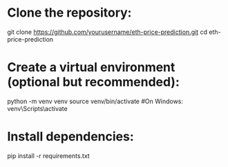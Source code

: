 # Clone the repository:
git clone https://github.com/yourusername/eth-price-prediction.git
cd eth-price-prediction


# Create a virtual environment (optional but recommended):
python -m venv venv
source venv/bin/activate  #On Windows: venv\Scripts\activate

# Install dependencies:
pip install -r requirements.txt
